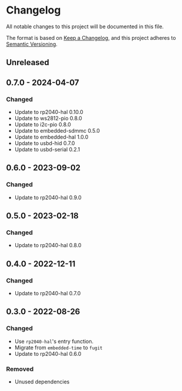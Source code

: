 # Changelog

All notable changes to this project will be documented in this file.

The format is based on [Keep a Changelog](https://keepachangelog.com/en/1.0.0/),
and this project adheres to [Semantic Versioning](https://semver.org/spec/v2.0.0.html).

## Unreleased

## 0.7.0 - 2024-04-07

### Changed

- Update to rp2040-hal 0.10.0
- Update to ws2812-pio 0.8.0
- Update to i2c-pio 0.8.0
- Update to embedded-sdmmc 0.5.0
- Update to embedded-hal 1.0.0
- Update to usbd-hid 0.7.0
- Update to usbd-serial 0.2.1

## 0.6.0 - 2023-09-02

### Changed

- Update to rp2040-hal 0.9.0

## 0.5.0 - 2023-02-18

### Changed

- Update to rp2040-hal 0.8.0

## 0.4.0 - 2022-12-11

### Changed

- Update to rp2040-hal 0.7.0

## 0.3.0 - 2022-08-26

### Changed

- Use `rp2040-hal`'s entry function.
- Migrate from `embedded-time` to `fugit`
- Update to rp2040-hal 0.6.0

### Removed

- Unused dependencies

